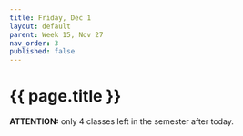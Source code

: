 ```yaml
---
title: Friday, Dec 1
layout: default
parent: Week 15, Nov 27
nav_order: 3
published: false
---
```


# {{ page.title }}

**ATTENTION:** only 4 classes left in the semester after today.
